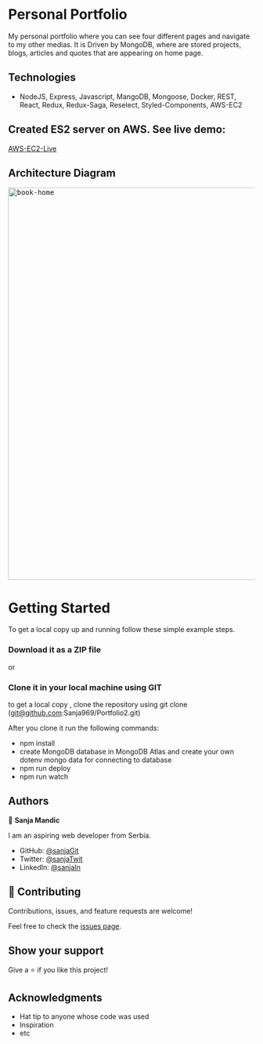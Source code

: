 # Personal Portfolio

My personal portfolio where you can see four different pages and navigate to my other medias.
It is Driven by MongoDB, where are stored projects, blogs, articles and quotes that are appearing on home page.

## Technologies

- NodeJS, Express, Javascript, MangoDB, Mongoose, Docker, REST, React, Redux, Redux-Saga, Reselect, Styled-Components, AWS-EC2

## Created ES2 server on AWS. See live demo:

[AWS-EC2-Live](https://sanja-mandic.com/)

## Architecture Diagram

  <kbd>
    <img src="/assets/readme.png" alt="book-home" width="800">
  </kbd>



# Getting Started

To get a local copy up and running follow these simple example steps.


### Download it as a ZIP file
or

### Clone it in your local machine using GIT
to get a local copy , clone the repository using git clone
(git@github.com:Sanja969/Portfolio2.git)

After you clone it run  the following commands:

- npm install
- create MongoDB database in MongoDB Atlas and create your own dotenv mongo data for connecting to database
- npm run deploy
- npm run watch

## Authors

👤 **Sanja Mandic**

I am an aspiring web developer from Serbia.
- GitHub: [@sanjaGit](https://github.com/Sanja969)
- Twitter: [@sanjaTwit](https://twitter.com/SanjaMandic42)
- LinkedIn: [@sanjaIn](https://linkedin.com/in/sanja-mandic-823995a2/)

## 🤝 Contributing

Contributions, issues, and feature requests are welcome!

Feel free to check the [issues page](../../issues/).

## Show your support

Give a ⭐️ if you like this project!

## Acknowledgments

- Hat tip to anyone whose code was used
- Inspiration
- etc

